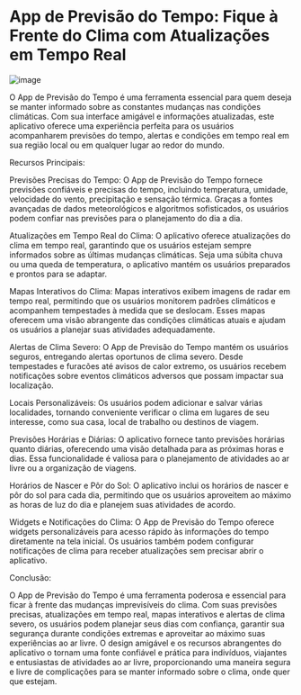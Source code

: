 # App de Previsão do Tempo: Fique à Frente do Clima com Atualizações em Tempo Real


![image](https://github.com/Madusalves/30-days-30-projects/assets/111824481/29920bb0-c4f3-445d-881b-6f8f6b3b48e4)


O App de Previsão do Tempo é uma ferramenta essencial para quem deseja se manter informado sobre as constantes mudanças nas condições climáticas. Com sua interface amigável e informações atualizadas, este aplicativo oferece uma experiência perfeita para os usuários acompanharem previsões do tempo, alertas e condições em tempo real em sua região local ou em qualquer lugar ao redor do mundo.

Recursos Principais:

Previsões Precisas do Tempo: O App de Previsão do Tempo fornece previsões confiáveis e precisas do tempo, incluindo temperatura, umidade, velocidade do vento, precipitação e sensação térmica. Graças a fontes avançadas de dados meteorológicos e algoritmos sofisticados, os usuários podem confiar nas previsões para o planejamento do dia a dia.

Atualizações em Tempo Real do Clima: O aplicativo oferece atualizações do clima em tempo real, garantindo que os usuários estejam sempre informados sobre as últimas mudanças climáticas. Seja uma súbita chuva ou uma queda de temperatura, o aplicativo mantém os usuários preparados e prontos para se adaptar.

Mapas Interativos do Clima: Mapas interativos exibem imagens de radar em tempo real, permitindo que os usuários monitorem padrões climáticos e acompanhem tempestades à medida que se deslocam. Esses mapas oferecem uma visão abrangente das condições climáticas atuais e ajudam os usuários a planejar suas atividades adequadamente.

Alertas de Clima Severo: O App de Previsão do Tempo mantém os usuários seguros, entregando alertas oportunos de clima severo. Desde tempestades e furacões até avisos de calor extremo, os usuários recebem notificações sobre eventos climáticos adversos que possam impactar sua localização.

Locais Personalizáveis: Os usuários podem adicionar e salvar várias localidades, tornando conveniente verificar o clima em lugares de seu interesse, como sua casa, local de trabalho ou destinos de viagem.

Previsões Horárias e Diárias: O aplicativo fornece tanto previsões horárias quanto diárias, oferecendo uma visão detalhada para as próximas horas e dias. Essa funcionalidade é valiosa para o planejamento de atividades ao ar livre ou a organização de viagens.

Horários de Nascer e Pôr do Sol: O aplicativo inclui os horários de nascer e pôr do sol para cada dia, permitindo que os usuários aproveitem ao máximo as horas de luz do dia e planejem suas atividades de acordo.

Widgets e Notificações do Clima: O App de Previsão do Tempo oferece widgets personalizáveis para acesso rápido às informações do tempo diretamente na tela inicial. Os usuários também podem configurar notificações de clima para receber atualizações sem precisar abrir o aplicativo.

Conclusão:

O App de Previsão do Tempo é uma ferramenta poderosa e essencial para ficar à frente das mudanças imprevisíveis do clima. Com suas previsões precisas, atualizações em tempo real, mapas interativos e alertas de clima severo, os usuários podem planejar seus dias com confiança, garantir sua segurança durante condições extremas e aproveitar ao máximo suas experiências ao ar livre. O design amigável e os recursos abrangentes do aplicativo o tornam uma fonte confiável e prática para indivíduos, viajantes e entusiastas de atividades ao ar livre, proporcionando uma maneira segura e livre de complicações para se manter informado sobre o clima, onde quer que estejam.
